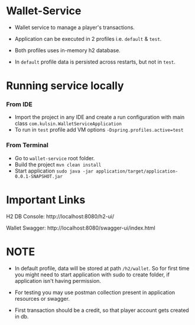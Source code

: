 # Wallet-Service

- Wallet service to manage a player's transactions.

- Application can be executed in 2 profiles i.e. `default` & `test`.
- Both profiles uses in-memory h2 database.
- In `default` profile data is persisted across restarts, but not in `test`.

# Running service locally

### From IDE

- Import the project in any IDE and create a run configuration with main class `com.kulsin.WalletServiceApplication`
- To run in `test` profile add VM options `-Dspring.profiles.active=test`

### From Terminal
- Go to `wallet-service` root folder.
- Build the project `mvn clean install`
- Start application `sudo java -jar application/target/application-0.0.1-SNAPSHOT.jar`

# Important Links

H2 DB Console: http://localhost:8080/h2-ui/

Wallet Swagger: http://localhost:8080/swagger-ui/index.html


# NOTE
- In default profile, data will be stored at path `/h2/wallet`. So for first time you might need to start application with sudo to create folder, if application isn't having permission.

- For testing you may use postman collection present in application resources or swagger.

- First transaction should be a credit, so that player account gets created in db.

